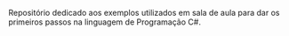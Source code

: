 Repositório dedicado aos exemplos utilizados em sala de aula para dar os primeiros passos na linguagem de Programação C#.

